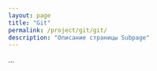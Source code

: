 ```yaml
---
layout: page
title: "Git"
permalink: /project/git/git/
description: "Описание страницы Subpage"
---
```


<body class="theme-base-08">
  ...
</body>

